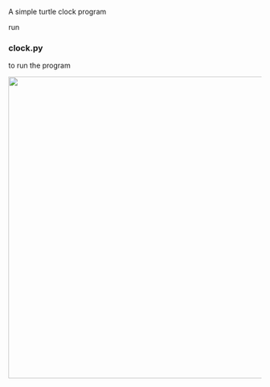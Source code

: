 A simple turtle clock program

<p>run <h3>clock.py</h3> to run the program</p>

<img src="https://user-images.githubusercontent.com/90372447/150296374-0cdc9e0b-6548-4b5a-9f98-516935a91ee8.png" width="600" height="600" />
